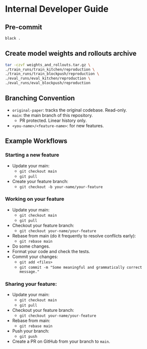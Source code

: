 # Internal Developer Guide

## Pre-commit

```bash
black .
```

## Create model weights and rollouts archive

```bash
tar -czvf weights_and_rollouts.tar.gz \
./train_runs/train_kitchen/reproduction \
./train_runs/train_blockpush/reproduction \
./eval_runs/eval_kitchen/reproduction \
./eval_runs/eval_blockpush/reproduction
```

## Branching Convention

- `original-paper`: tracks the original codebase. Read-only.
- `main`: the main branch of this repository.
    - PR protected. Linear history only.
- `<you-name>/<feature-name>`: for new features.

## Example Workflows

### Starting a new feature

- Update your main:
    - `git checkout main`
    - `git pull`
- Create your feature branch:
    - `git checkout -b your-name/your-feature`

### Working on your feature

- Update your main:
    - `git checkout main`
    - `git pull`
- Checkout your feature branch:
    - `git checkout your-name/your-feature`
- Rebase from main (do it frequently to resolve conflicts early):
    - `git rebase main`
- Do some changes.
- Format your code and check the tests.
- Commit your changes:
    - `git add <files>`
    - `git commit -m "Some meaningful and grammatically correct message."`

### Sharing your feature:

- Update your main:
    - `git checkout main`
    - `git pull`
- Checkout your feature branch:
    - `git checkout your-name/your-feature`
- Rebase from main:
    - `git rebase main`
- Push your branch:
    - `git push`
- Create a PR on GitHub from your branch to `main`.